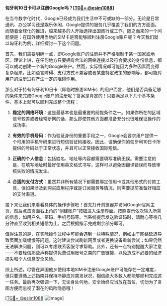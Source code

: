 **匈牙利10日卡可以注册Google吗？[[TG💪+ @esim1088](https://t.me/s/esim1088)]**

在当今数字化时代，Google已经成为我们生活中不可或缺的一部分。无论是日常通讯、办公学习还是娱乐休闲，Google提供的服务几乎覆盖了我们的方方面面。而随着全球化的推进，越来越多的人开始选择出国旅行或工作，随之而来的一个问题便是：在国外使用当地的SIM卡是否能够顺利注册Google账户呢？今天我们就以匈牙利为例，详细探讨一下这个问题。

首先，我们需要明确一点，即Google账户的注册并不严格限制于某一国家或地区。理论上讲，在任何地方只要拥有合法的网络连接以及符合要求的身份信息，都可以成功创建一个新的Google账户。然而，实际情况却可能因为多种因素而变得复杂起来。比如语言障碍、支付方式不兼容或者某些特定政策的影响等，都可能对用户的注册过程产生一定的阻碍作用。

那么对于持有匈牙利10日卡（即临时旅游SIM卡）的用户而言，他们是否具备足够的条件来完成Google账户的注册呢？答案是肯定的！只要满足以下几个基本条件，基本上就可以顺利完成整个流程：

1. **稳定的网络环境**：这是最基本也是最重要的前提条件之一。如果你所在的区域信号较差或者经常断网的话，那么即使其他方面都准备充分也很难保证操作的成功率。
   
2. **有效的手机号码**：作为验证身份的重要手段之一，Google会要求用户提供一个可用的手机号码来进行短信验证码接收。因此，请确保你的匈牙利10日卡所提供的号码处于正常状态，并且可以正常接收国际短信。

3. **正确的个人信息**：包括姓名、地址等内容都需要填写准确无误。需要注意的是，在填写地址时最好使用英文格式书写，这样可以避免因翻译错误而导致审核失败的情况发生。

4. **合适的支付方式**：虽然并非所有情况下都需要绑定信用卡或其他形式的付款工具，但如果涉及到购买应用程序或是订阅服务等情况，则需要提前准备好相应的支付渠道。

接下来让我们来看看具体的操作步骤吧！首先打开浏览器并访问Google官网主页，然后点击页面右上角的“创建账户”按钮进入注册界面。按照提示依次输入所需的信息，如用户名、密码、手机号码等。当系统提示发送验证码时，请耐心等待几分钟直至收到相关短信为止。之后根据指示完成剩余部分即可。

值得注意的是，在实际操作过程中可能会遇到一些特殊情况，例如由于网络延迟导致页面加载缓慢等问题。这时建议尝试刷新网页或者更换设备重新尝试；如果仍然无法解决问题，则可以考虑联系客服寻求帮助。此外，还有一点特别提醒大家注意——不要轻信那些声称提供免费试用账号之类的广告链接，以免造成不必要的经济损失和个人信息安全风险。

综上所述，尽管在异国他乡使用本地SIM卡注册Google账户可能存在一定难度，但只要遵循上述指南并保持冷静应对突发状况，相信绝大多数人都能够顺利完成这一任务。最后再次强调一下，无论身处何地，安全始终应当放在首位，切勿为了贪图方便而忽视了潜在的风险隐患哦！

[[TG💪+ @esim1088](https://t.me/s/esim1088) ![Image](https://i.postimg.cc/4NQfJmqS/Snipaste-2025-05-13-00-14-12.png)]